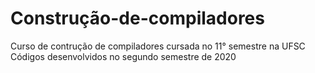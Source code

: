 # Construção-de-compiladores
Curso de contrução de compiladores cursada no 11° semestre na UFSC  
Códigos desenvolvidos no segundo semestre de 2020
